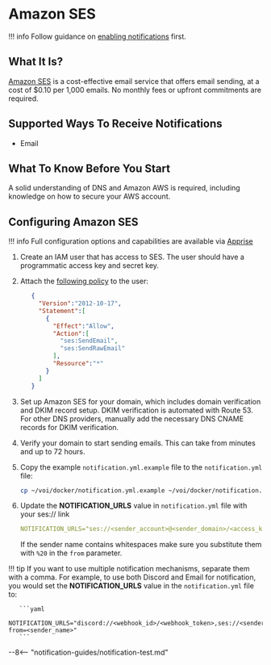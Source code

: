 # Amazon SES

!!! info
    Follow guidance on [enabling notifications](../../operating/setup-notifications/) first.

## What It Is?

[Amazon SES](https://aws.amazon.com/ses/) is a cost-effective email service that offers email sending,
at a cost of $0.10 per 1,000 emails.
No monthly fees or upfront commitments are required.

## Supported Ways To Receive Notifications

- Email

## What To Know Before You Start

A solid understanding of DNS and Amazon AWS is required, including knowledge on how to secure your AWS account.

## Configuring Amazon SES

!!! info
    Full configuration options and capabilities are available via [Apprise](https://github.com/caronc/apprise/wiki/Notify_ses)

1. Create an IAM user that has access to SES. The user should have a programmatic access key and secret key.
2. Attach the [following policy](https://docs.aws.amazon.com/ses/latest/DeveloperGuide/control-user-access.html) to the user:
    ```json
       {
         "Version":"2012-10-17",
         "Statement":[
           {
             "Effect":"Allow",
             "Action":[
               "ses:SendEmail",
               "ses:SendRawEmail"
             ],
             "Resource":"*"
           }
         ]
       }
    ```
3. Set up Amazon SES for your domain, which includes domain verification and DKIM record setup.
   DKIM verification is automated with Route 53.
For other DNS providers, manually add the necessary DNS CNAME records for DKIM verification.
4. Verify your domain to start sending emails. This can take from minutes and up to 72 hours.
5. Copy the example `notification.yml.example` file to the `notification.yml` file:

    ```bash
    cp ~/voi/docker/notification.yml.example ~/voi/docker/notification.yml
    ```

6. Update the **NOTIFICATION_URLS** value in `notification.yml` file with your ses:// link

    ``` yaml
    NOTIFICATION_URLS="ses://<sender_account>@<sender_domain>/<access_key>/access_secret>/<region>/<recipient_email>/?from=<sender_name>"
    ```

    If the sender name contains whitespaces make sure you substitute them with `%20` in the `from` parameter.

!!! tip
    If you want to use multiple notification mechanisms, separate them with a comma.
    For example, to use both Discord and Email for notification, you would set the **NOTIFICATION_URLS** value
    in the `notification.yml` file to:

       ```yaml
       NOTIFICATION_URLS="discord://<webhook_id>/<webhook_token>,ses://<sender_account>@<sender_domain>/<access_key>/access_secret>/<region>/<recipient_email>/?from=<sender_name>"
       ```

--8<-- "notification-guides/notification-test.md"
